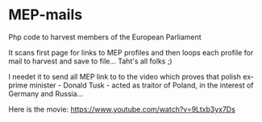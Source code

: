 # MEP-mails
Php code to harvest members of the European Parliament

It scans first page for links to MEP profiles and then loops each profile for mail to harvest and save to file...
Taht's all folks ;)

I needet it to send all MEP link to to the video which proves that polish ex-prime minister - Donald Tusk - acted as traitor of Poland, in the interest of Germany and Russia...

Here is the movie:
https://www.youtube.com/watch?v=9Ltxb3yx7Ds
